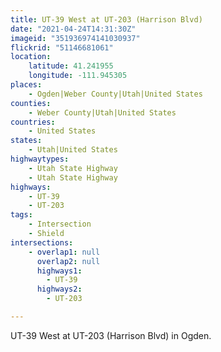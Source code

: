 ```yaml
---
title: UT-39 West at UT-203 (Harrison Blvd)
date: "2021-04-24T14:31:30Z"
imageid: "351936974141030937"
flickrid: "51146681061"
location:
    latitude: 41.241955
    longitude: -111.945305
places:
    - Ogden|Weber County|Utah|United States
counties:
    - Weber County|Utah|United States
countries:
    - United States
states:
    - Utah|United States
highwaytypes:
    - Utah State Highway
    - Utah State Highway
highways:
    - UT-39
    - UT-203
tags:
    - Intersection
    - Shield
intersections:
    - overlap1: null
      overlap2: null
      highways1:
        - UT-39
      highways2:
        - UT-203

---
```

UT-39 West at UT-203 (Harrison Blvd) in Ogden.